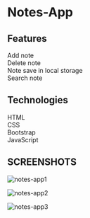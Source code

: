 # Notes-App

## Features 
Add note<br>
Delete note<br>
Note save in local storage<br>
Search note<br>

## Technologies
HTML<br>
CSS<br>
Bootstrap<br>
JavaScript<br>

## SCREENSHOTS

![notes-app1](https://github.com/Kunwar-Pratap/Notes-App/assets/104005034/747b2ec4-c190-4237-a71a-dd18842c565a)

![notes-app2](https://github.com/Kunwar-Pratap/Notes-App/assets/104005034/67ef0e30-f0f5-409d-800a-4723150ab2d5)

![notes-app3](https://github.com/Kunwar-Pratap/Notes-App/assets/104005034/769acb70-28e3-44de-ae26-4a980a2b2231)
